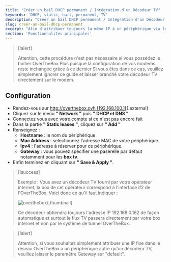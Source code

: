 ```yaml
---
title: "Créer un bail DHCP permanent / Intégration d'un Décodeur TV"
keywords: 'DHCP, static, bail, permanent, TV'
description: "Créer un bail DHCP permanent / Intégration d'un Décodeur TV"
slug: creer-un-bail-dhcp-permanent
excerpt: "Afin d'attribuer toujours la même IP à un périphérique via le service DHCP, vous pouvez créer un bail DHCP permanent. Cette opération est nécessaire pour les décodeurs TV puisque ces derniers ne peuvent pas fonctionner à travers le tunnel OverTheBox."
section: 'Fonctionnalités principales'
---
```


> [!alert]
>
> Attention, cette procédure n'est pas nécessaire si vous possédez le boitier OverTheBox Plus puisque la configuration de vos modems reste inchangée grâce à ce dernier
> Si vous êtes dans ce cas, veuillez simplement ignorer ce guide et laisser branché votre décodeur TV directement sur le modem.
> 


## Configuration
- Rendez-vous sur [http://overthebox.ovh (192.168.100.1)](http://overthebox.ovh){.external}
- Cliquez sur le menu **" Network "** puis **" DHCP et DNS "**
- Connectez vous avec votre compte si ce n'est pas encore fait
- Dans la partie **" Static leases "**, cliquez sur **" Add "**
- Renseignez :
    - **Hostname** : le nom du périphérique.
    - **Mac Address** : selectionnez l'adresse MAC de votre périphérique.
    - **Ipv4** : l'adresse à réserver pour ce périphérique.
    - **Gateway** : vous pouvez spécifier une paserelle par défaut notamment pour les **box tv**.
- Enfin terminez en cliquant sur **" Save & Apply "**.



> [!success]
>
> Exemple : Vous avez un décodeur TV fourni par votre opérateur internet, la box de cet opérateur correspond à l'interface if2 de l'OverTheBox.
> Voici donc ce qu'il faut indiquer :
> 
> ![overthebox](images/4404.png){.thumbnail}
> 
> Ce décodeur obtiendra toujours l'adresse IP 192.168.0.162 de façon automatique et surtout le flux TV passera directement par votre box internet et non par le système de tunnel OverTheBox.
> 



> [!alert]
>
> Attention, si vous souhaitez simplement attribuer une IP fixe dans le réseau OverTheBox à un périphérique autre qu'un décodeur TV, veuillez laisser le paramètre Gateway sur "default".
> 

